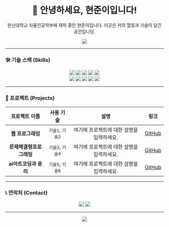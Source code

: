 <div align="center">

# 👋 안녕하세요, 현준이입니다!

<p>한신대학교 자율전공학부에 재학 중인 현준이입니다. 이곳은 저의 열정과 기술이 담긴 공간입니당.</p>

<img src="https://capsule-render.vercel.app/api?type=waving&color=auto&height=200&section=header&text=Choi%20Hyunjun&fontSize=90" />

</div>

---

### 🛠️ 기술 스택 (Skills)

<div align="center">

<!-- 사용하시는 기술 스택의 아이콘을 추가하거나 제거하세요. https://simpleicons.org/ 에서 더 많은 아이콘을 찾을 수 있습니다. -->
<img src="https://img.shields.io/badge/HTML5-E34F26?style=for-the-badge&logo=html5&logoColor=white">
<img src="https://img.shields.io/badge/CSS3-1572B6?style=for-the-badge&logo=css3&logoColor=white">
<img src="https://img.shields.io/badge/JavaScript-F7DF1E?style=for-the-badge&logo=javascript&logoColor=black">
<img src="https://img.shields.io/badge/React-61DAFB?style=for-the-badge&logo=react&logoColor=black">
<img src="https://img.shields.io/badge/Python-3776AB?style=for-the-badge&logo=python&logoColor=white">
<br/>
<img src="https://img.shields.io/badge/Java-007396?style=for-the-badge&logo=java&logoColor=white">
<img src="https://img.shields.io/badge/Spring-6DB33F?style=for-the-badge&logo=spring&logoColor=white">
<img src="https://img.shields.io/badge/MySQL-4479A1?style=for-the-badge&logo=mysql&logoColor=white">
<img src="https://img.shields.io/badge/Git-F05032?style=for-the-badge&logo=git&logoColor=white">
<img src="https://img.shields.io/badge/GitHub-181717?style=for-the-badge&logo=github&logoColor=white">

</div>

---

### 🚀 프로젝트 (Projects)

<!-- 진행했던 프로젝트에 대해 자유롭게 작성해주세요. -->

<div align="center">

| 프로젝트 이름 | 사용 기술 | 설명 | 링크 |
| :---: | :---: | :---: | :---: |
| **웹 프로그래밍** | `기술1`, `기술2` | 여기에 프로젝트에 대한 설명을 입력하세요. | [GitHub](링크) |
| **문제해결형프로그래밍** | `기술3`, `기술4` | 여기에 프로젝트에 대한 설명을 입력하세요. | [GitHub](링크) |
| **ai아트코딩과 윤리** | `기술5`, `기술6` | 여기에 프로젝트에 대한 설명을 입력하세요. | [GitHub](링크) |

</div>

---

### 📞 연락처 (Contact)

<!-- 본인의 연락처 정보를 기입하세요. -->

<div align="center">

<a href="mailto:your-email@example.com"><img src="https://img.shields.io/badge/Email-ea4335?style=for-the-badge&logo=gmail&logoColor=white"></a>
<a href="https://github.com/your-github-id"><img src="https://img.shields.io/badge/GitHub-181717?style=for-the-badge&logo=github&logoColor=white"></a>
<!-- <a href="https://your-blog.com"><img src="https://img.shields.io/badge/Blog-20c997?style=for-the-badge&logo=blogger&logoColor=white"></a> -->

</div>

---

<div align="center">

<img src="https://capsule-render.vercel.app/api?type=rect&color=auto&height=100&section=footer"/>

</div>
